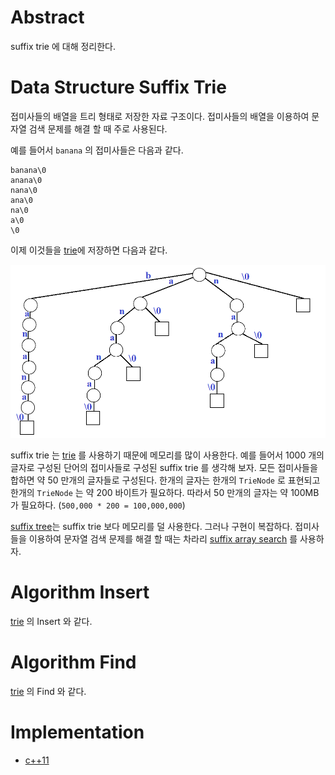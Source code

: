# Abstract

suffix trie 에 대해 정리한다.

# Data Structure Suffix Trie

접미사들의 배열을 트리 형태로 저장한 자료 구조이다.
접미사들의 배열을 이용하여 문자열 검색 문제를 해결 할 때 주로 사용된다.

예를 들어서 `banana` 의 접미사들은 다음과 같다.

```
banana\0
anana\0
nana\0
ana\0
na\0
a\0
\0
```

이제 이것들을 [trie](/fundamentals/tree/trie/README.md)에 저장하면 다음과 같다.

![](/_img/suffixtrie.png)

suffix trie 는 [trie](/fundamentals/tree/trie/README.md) 를 사용하기 때문에
메모리를 많이 사용한다. 예를 들어서 1000 개의 글자로 구성된 단어의
접미사들로 구성된 suffix trie 를 생각해 보자. 모든 접미사들을 합하면
약 50 만개의 글자들로 구성된다. 한개의 글자는 한개의 `TrieNode` 로 표현되고
한개의 `TrieNode` 는 약 200 바이트가 필요하다. 따라서 50 만개의 글자는
약 100MB 가 필요하다. (`500,000 * 200 = 100,000,000`)

[suffix tree](/fundamentals/tree/suffixtree/README.md)는 suffix trie 보다 메모리를 덜
사용한다. 그러나 구현이 복잡하다. 접미사들을 이용하여 문자열 검색
문제를 해결 할 때는 차라리 [suffix
array search](/fundamentals/string/suffixarraysearch/README.md) 를 사용하자.

# Algorithm Insert

[trie](/fundamentals/tree/trie/README.md) 의 Insert 와 같다.

# Algorithm Find

[trie](/fundamentals/tree/trie/README.md) 의 Find 와 같다.

# Implementation

* [c++11](a.cpp)
